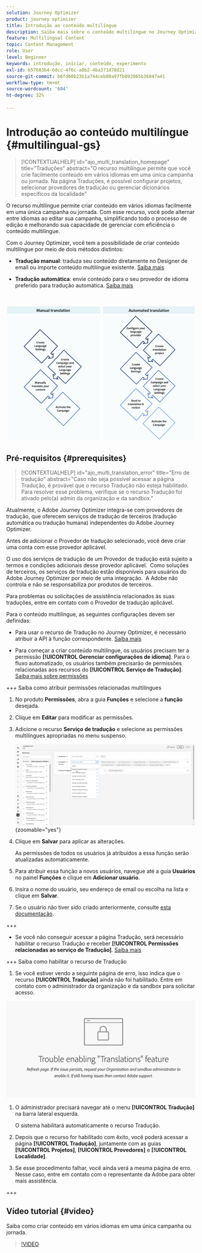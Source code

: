```yaml
---
solution: Journey Optimizer
product: journey optimizer
title: Introdução ao conteúdo multilíngue
description: Saiba mais sobre o conteúdo multilíngue no Journey Optimizer
feature: Multilingual Content
topic: Content Management
role: User
level: Beginner
keywords: introdução, iniciar, conteúdo, experimento
exl-id: b57683b4-6dcc-4f6c-a8b2-4ba371d78d21
source-git-commit: b6fd60b23b1a744ceb80a97fb092065b36847a41
workflow-type: tm+mt
source-wordcount: '604'
ht-degree: 32%

---
```


# Introdução ao conteúdo multilíngue {#multilingual-gs}

>[!CONTEXTUALHELP]
>id="ajo_multi_translation_homepage"
>title="Traduções"
>abstract="O recurso multilíngue permite que você crie facilmente conteúdo em vários idiomas em uma única campanha ou jornada. Na página Traduções, é possível configurar projetos, selecionar provedores de tradução ou gerenciar dicionários específicos da localidade"

O recurso multilíngue permite criar conteúdo em vários idiomas facilmente em uma única campanha ou jornada. Com esse recurso, você pode alternar entre idiomas ao editar sua campanha, simplificando todo o processo de edição e melhorando sua capacidade de gerenciar com eficiência o conteúdo multilíngue.

Com o Journey Optimizer, você tem a possibilidade de criar conteúdo multilíngue por meio de dois métodos distintos:

* **Tradução manual**: traduza seu conteúdo diretamente no Designer de email ou importe conteúdo multilíngue existente. [Saiba mais](multilingual-manual.md)

* **Tradução automática**: envie conteúdo para o seu provedor de idioma preferido para tradução automática. [Saiba mais](multilingual-automated.md)

</br>

![](assets/translation_schema.png)

## Pré-requisitos {#prerequisites}

>[!CONTEXTUALHELP]
>id="ajo_multi_translation_error"
>title="Erro de tradução"
>abstract="Caso não seja possível acessar a página Tradução, é provável que o recurso Tradução não esteja habilitado. Para resolver esse problema, verifique se o recurso Tradução foi ativado pelo(a) admin da organização e da sandbox."

Atualmente, o Adobe Journey Optimizer integra-se com provedores de tradução, que oferecem serviços de tradução de terceiros (tradução automática ou tradução humana) independentes do Adobe Journey Optimizer.

Antes de adicionar o Provedor de tradução selecionado, você deve criar uma conta com esse provedor aplicável.

O uso dos serviços de tradução de um Provedor de tradução está sujeito a termos e condições adicionais desse provedor aplicável.  Como soluções de terceiros, os serviços de tradução estão disponíveis para usuários do Adobe Journey Optimizer por meio de uma integração.  A Adobe não controla e não se responsabiliza por produtos de terceiros.

Para problemas ou solicitações de assistência relacionados às suas traduções, entre em contato com o Provedor de tradução aplicável.

Para o conteúdo multilíngue, as seguintes configurações devem ser definidas:

* Para usar o recurso de Tradução no Journey Optimizer, é necessário atribuir a API à função correspondente. [Saiba mais](https://experienceleague.adobe.com/pt-br/docs/experience-platform/landing/platform-apis/api-authentication#assign-api-to-a-role)

* Para começar a criar conteúdo multilíngue, os usuários precisam ter a permissão **[!UICONTROL Gerenciar configurações de idioma]**. Para o fluxo automatizado, os usuários também precisarão de permissões relacionadas aos recursos do **[!UICONTROL Serviço de Tradução]**. [Saiba mais sobre permissões](../administration/permissions.md)

+++ Saiba como atribuir permissões relacionadas multilíngues

   1. No produto **Permissões**, abra a guia **Funções** e selecione a **função** desejada.

   1. Clique em **Editar** para modificar as permissões.

   1. Adicione o recurso **Serviço de tradução** e selecione as permissões multilíngues apropriadas no menu suspenso.

      ![](assets/multilingual-permission.png){zoomable="yes"}

   1. Clique em **Salvar** para aplicar as alterações.

      As permissões de todos os usuários já atribuídos a essa função serão atualizadas automaticamente.

   1. Para atribuir essa função a novos usuários, navegue até a guia **Usuários** no painel **Funções** e clique em **Adicionar usuário**.

   1. Insira o nome do usuário, seu endereço de email ou escolha na lista e clique em **Salvar**.

   1. Se o usuário não tiver sido criado anteriormente, consulte [esta documentação](https://experienceleague.adobe.com/pt-br/docs/experience-platform/access-control/abac/permissions-ui/users).

+++

* Se você não conseguir acessar a página Tradução, será necessário habilitar o recurso Tradução e receber **[!UICONTROL Permissões relacionadas ao serviço de Tradução]**. [Saiba mais](../administration/ootb-permissions.md)

+++ Saiba como habilitar o recurso de Tradução

   1. Se você estiver vendo a seguinte página de erro, isso indica que o recurso **[!UICONTROL Tradução]** ainda não foi habilitado. Entre em contato com o administrador da organização e da sandbox para solicitar acesso.

  ![](assets/multi-troubleshoot.png)

   1. O administrador precisará navegar até o menu **[!UICONTROL Tradução]** na barra lateral esquerda.

      O sistema habilitará automaticamente o recurso Tradução.

   1. Depois que o recurso for habilitado com êxito, você poderá acessar a página **[!UICONTROL Tradução]**, juntamente com as guias **[!UICONTROL Projetos]**, **[!UICONTROL Provedores]** e **[!UICONTROL Localidade]**.

   1. Se esse procedimento falhar, você ainda verá a mesma página de erro. Nesse caso, entre em contato com o representante da Adobe para obter mais assistência.

+++

## Vídeo tutorial {#video}

Saiba como criar conteúdo em vários idiomas em uma única campanha ou jornada.

>[!VIDEO](https://video.tv.adobe.com/v/3430921/)
